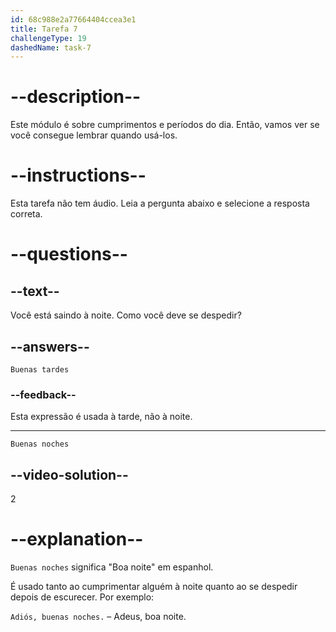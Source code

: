 ```yaml
---
id: 68c988e2a77664404ccea3e1
title: Tarefa 7
challengeType: 19
dashedName: task-7
---
```


<!-- SPEAKING -->
<!-- (No Audio) -->

# --description--

Este módulo é sobre cumprimentos e períodos do dia. Então, vamos ver se você consegue lembrar quando usá-los.

# --instructions--

Esta tarefa não tem áudio. Leia a pergunta abaixo e selecione a resposta correta.

# --questions--

## --text--

Você está saindo à noite. Como você deve se despedir?

## --answers--

`Buenas tardes`

### --feedback--

Esta expressão é usada à tarde, não à noite.

---

`Buenas noches`

## --video-solution--

2

# --explanation--

`Buenas noches` significa "Boa noite" em espanhol.  

É usado tanto ao cumprimentar alguém à noite quanto ao se despedir depois de escurecer. Por exemplo:  

`Adiós, buenas noches.` – Adeus, boa noite.
